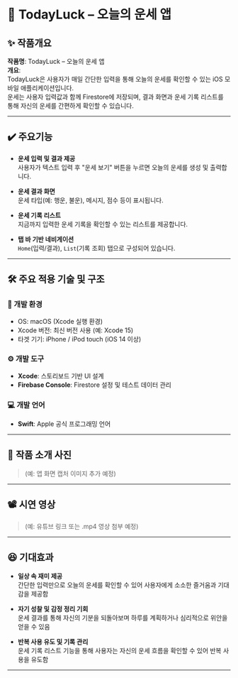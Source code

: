 # 🌟 TodayLuck – 오늘의 운세 앱

## ✨ 작품개요  
**작품명**: TodayLuck – 오늘의 운세 앱  
**개요**:  
TodayLuck은 사용자가 매일 간단한 입력을 통해 오늘의 운세를 확인할 수 있는 iOS 모바일 애플리케이션입니다.  
운세는 사용자 입력값과 함께 Firestore에 저장되며, 결과 화면과 운세 기록 리스트를 통해 자신의 운세를 간편하게 확인할 수 있습니다.

---

## ✔️ 주요기능  

- **운세 입력 및 결과 제공**  
  사용자가 텍스트 입력 후 "운세 보기" 버튼을 누르면 오늘의 운세를 생성 및 출력합니다.

- **운세 결과 화면**  
  운세 타입(예: 행운, 불운), 메시지, 점수 등이 표시됩니다.

- **운세 기록 리스트**  
  지금까지 입력한 운세 기록을 확인할 수 있는 리스트를 제공합니다.

- **탭 바 기반 네비게이션**  
  `Home`(입력/결과), `List`(기록 조회) 탭으로 구성되어 있습니다.

---

## 🛠️ 주요 적용 기술 및 구조  

### 📱 개발 환경  
- OS: macOS (Xcode 실행 환경)  
- Xcode 버전: 최신 버전 사용 (예: Xcode 15)  
- 타겟 기기: iPhone / iPod touch (iOS 14 이상)

### ⚙️ 개발 도구  
- **Xcode**: 스토리보드 기반 UI 설계  
- **Firebase Console**: Firestore 설정 및 테스트 데이터 관리

### 💻 개발 언어  
- **Swift**: Apple 공식 프로그래밍 언어

---

## 🎥 작품 소개 사진  
> (예: 앱 화면 캡처 이미지 추가 예정)

---

## 📽️ 시연 영상  
> (예: 유튜브 링크 또는 .mp4 영상 첨부 예정)

---

## 😆 기대효과  

- **일상 속 재미 제공**  
  간단한 입력만으로 오늘의 운세를 확인할 수 있어 사용자에게 소소한 즐거움과 기대감을 제공함

- **자기 성찰 및 감정 정리 기회**  
  운세 결과를 통해 자신의 기분을 되돌아보며 하루를 계획하거나 심리적으로 위안을 얻을 수 있음

- **반복 사용 유도 및 기록 관리**  
  운세 기록 리스트 기능을 통해 사용자는 자신의 운세 흐름을 확인할 수 있어 반복 사용을 유도함

---

